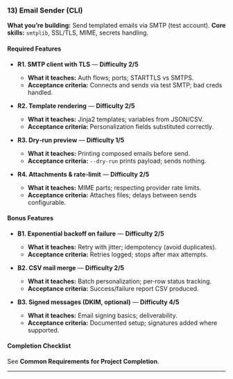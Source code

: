 ### 13) Email Sender (CLI)
**What you’re building:** Send templated emails via SMTP (test account).
**Core skills:** `smtplib`, SSL/TLS, MIME, secrets handling.

#### Required Features
- **R1. SMTP client with TLS** — **Difficulty 2/5**
  - **What it teaches:** Auth flows; ports; STARTTLS vs SMTPS.
  - **Acceptance criteria:** Connects and sends via test SMTP; bad creds handled.

- **R2. Template rendering** — **Difficulty 2/5**
  - **What it teaches:** Jinja2 templates; variables from JSON/CSV.
  - **Acceptance criteria:** Personalization fields substituted correctly.

- **R3. Dry‑run preview** — **Difficulty 1/5**
  - **What it teaches:** Printing composed emails before send.
  - **Acceptance criteria:** `--dry-run` prints payload; sends nothing.

- **R4. Attachments & rate‑limit** — **Difficulty 2/5**
  - **What it teaches:** MIME parts; respecting provider rate limits.
  - **Acceptance criteria:** Attaches files; delays between sends configurable.

#### Bonus Features
- **B1. Exponential backoff on failure** — **Difficulty 2/5**
  - **What it teaches:** Retry with jitter; idempotency (avoid duplicates).
  - **Acceptance criteria:** Retries logged; stops after max attempts.

- **B2. CSV mail merge** — **Difficulty 2/5**
  - **What it teaches:** Batch personalization; per‑row status tracking.
  - **Acceptance criteria:** Success/failure report CSV produced.

- **B3. Signed messages (DKIM, optional)** — **Difficulty 4/5**
  - **What it teaches:** Email signing basics; deliverability.
  - **Acceptance criteria:** Documented setup; signatures added where supported.

#### Completion Checklist
See **Common Requirements for Project Completion**.

---
